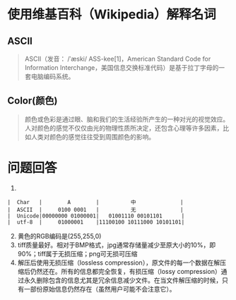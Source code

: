 # [](#header-1)使用维基百科（Wikipedia）解释名词
## [](#header-2)ASCII
> ASCII（发音： /ˈæski/ ASS-kee[1]，American Standard Code for Information Interchange，美国信息交换标准代码）是基于拉丁字母的一套电脑编码系统。
## [](#header-2)Color(颜色)
> 颜色或色彩是通过眼、脑和我们的生活经验所产生的一种对光的视觉效应。人对颜色的感觉不仅仅由光的物理性质所决定，还包含心理等许多因素，比如人类对颜色的感觉往往受到周围颜色的影响。

# [](#header-1)问题回答
1. 
```
|  Char   |        A        |          中              |
|  ASCII  |     0100 0001   |          无              |
|  Unicode|00000000 01000001|   01001110 00101101      |
|  utf-8  |     01000001    |11100100 10111000 10101101| 
```
2. 黄色的RGB编码是(255,255,0)
3. tiff质量最好。相对于BMP格式，jpg通常存储量减少至原大小的10%，即90%；tiff属于无损压缩；png可无损可压缩
4. 解压后使用无损压缩（lossless compression），原文件的每一个数据在解压缩后仍然还在。所有的信息都完全恢复，有损压缩（lossy compression）通过永久删除包含的信息尤其是冗余信息减少文件。在当文件解压缩的时候，只有一部份原始信息仍然存在（虽然用户可能不会注意它）。